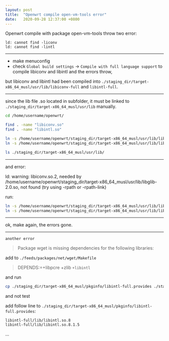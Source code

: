 ```yaml
---
layout: post
title:  "Openwrt compile open-vm-tools error"
date:   2020-09-28 12:37:00 +0800
---
```


Openwrt compile with package open-vm-tools throw two error:
```
ld: cannot find -liconv
ld: cannot find -lintl
```
---

* make menuconfig
* check `Global build settings` -> `Compile with full language support` to compile libiconv and libintl
and the errors throw,

but libiconv and libintl had been compiled into `./staging_dir/target-x86_64_musl/usr/lib/libiconv-full` and `libintl-full`.

---

since the lib file .so located in subfolder, it must be linked to `./staging_dir/target-x86_64_musl/usr/lib` manually.


```bash
cd /home/username/openwrt/

find . -name "libiconv.so"
find . -name "libintl.so"

ln -s /home/username/openwrt/staging_dir/target-x86_64_musl/usr/lib/libiconv-full/lib/libiconv.so ./staging_dir/target-x86_64_musl/usr/lib/libiconv.so
ln -s /home/username/openwrt/staging_dir/target-x86_64_musl/usr/lib/libintl-full/lib/libintl.so ./staging_dir/target-x86_64_musl/usr/lib/libintl.so

ls ./staging_dir/target-x86_64_musl/usr/lib/
```

---

and error:

ld: warning: libiconv.so.2, needed by /home/username/openwrt/staging_dir/target-x86_64_musl/usr/lib/libglib-2.0.so, not found (try using -rpath or -rpath-link)

run:

```bash
ln -s /home/username/openwrt/staging_dir/target-x86_64_musl/usr/lib/libiconv-full/lib/libiconv.so.2 ./staging_dir/target-x86_64_musl/usr/lib/libiconv.so.2
ln -s /home/username/openwrt/staging_dir/target-x86_64_musl/usr/lib/libintl-full/lib/libintl.so.8 ./staging_dir/target-x86_64_musl/usr/lib/libintl.so.8

```

---

ok, make again, the errors gone.

---

`another error`

> Package wget is missing dependencies for the following libraries:

add to `./feeds/packages/net/wget/Makefile`
> DEPENDS:=+libpcre +zlib `+libintl`

and run

```bash
cp ./staging_dir/target-x86_64_musl/pkginfo/libintl-full.provides ./staging_dir/target-x86_64_musl/pkginfo/libintl.provides
```

and not test

add follow line to `./staging_dir/target-x86_64_musl/pkginfo/libintl-full.provides`:

```
libintl-full/lib/libintl.so.8
libintl-full/lib/libintl.so.8.1.5
```

...
